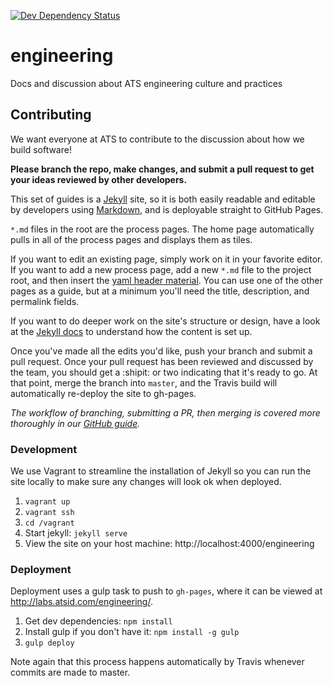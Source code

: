 [![Dev Dependency Status](https://david-dm.org/atsid/engineering/dev-status.svg)](https://david-dm.org/atsid/engineering)

# engineering

Docs and discussion about ATS engineering culture and practices

## Contributing

We want everyone at ATS to contribute to the discussion about how we build software!

**Please branch the repo, make changes, and submit a pull request to get your ideas reviewed by other developers.**

This set of guides is a [Jekyll](http://jekyllrb.com/) site, so it is both easily readable and editable by developers using [Markdown](http://daringfireball.net/projects/markdown/),
and is deployable straight to GitHub Pages.

`*.md` files in the root are the process pages. The home page automatically pulls in all of the process pages
and displays them as tiles.

If you want to edit an existing page, simply work on it in your favorite editor.
If you want to add a new process page, add a new `*.md` file to the project root, and then insert the [yaml header material](http://jekyllrb.com/docs/frontmatter/).
You can use one of the other pages as a guide, but at a minimum you'll need the title, description, and permalink fields.

If you want to do deeper work on the site's structure or design, have a look at the [Jekyll docs](http://jekyllrb.com/docs/home/) to understand how the content is set up.

Once you've made all the edits you'd like, push your branch and submit a pull request. Once your pull request has been reviewed
and discussed by the team, you should get a :shipit: or two indicating that it's ready to go. At that point, merge the branch into `master`,
and the Travis build will automatically re-deploy the site to gh-pages.

*The workflow of branching, submitting a PR, then merging is covered more thoroughly in our [GitHub guide](https://github.com/atsid/engineering/blob/master/github.md).*

### Development

We use Vagrant to streamline the installation of Jekyll so you can run the site locally to make sure any changes will look ok when deployed.

1. `vagrant up`
1. `vagrant ssh`
1. `cd /vagrant`
1. Start jekyll: `jekyll serve`
1. View the site on your host machine: http://localhost:4000/engineering

### Deployment

Deployment uses a gulp task to push to `gh-pages`, where it can be viewed at http://labs.atsid.com/engineering/.

1. Get dev dependencies: `npm install`
1. Install gulp if you don't have it: `npm install -g gulp`
1. `gulp deploy`

Note again that this process happens automatically by Travis whenever commits are made to master.

